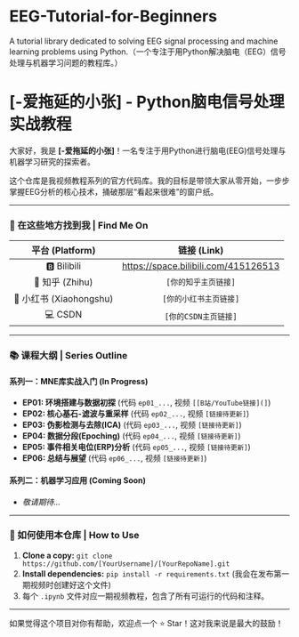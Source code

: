 # EEG-Tutorial-for-Beginners
A tutorial library dedicated to solving EEG signal processing and machine learning problems using Python.（一个专注于用Python解决脑电（EEG）信号处理与机器学习问题的教程库。）
# [-爱拖延的小张] - Python脑电信号处理实战教程

大家好，我是 **[-爱拖延的小张]**！一名专注于用Python进行脑电(EEG)信号处理与机器学习研究的探索者。

这个仓库是我视频教程系列的官方代码库。我的目标是带领大家从零开始，一步步掌握EEG分析的核心技术，捅破那层“看起来很难”的窗户纸。

---

### 🔗 在这些地方找到我 | Find Me On

| 平台 (Platform) | 链接 (Link) |
| :---: | :---: |
| 🅱️ Bilibili | https://space.bilibili.com/415126513 |
| 🧠 知乎 (Zhihu) | `[你的知乎主页链接]` |
| 📕 小红书 (Xiaohongshu) | `[你的小红书主页链接]` |
| 💻 CSDN | `[你的CSDN主页链接]` |

---

### 📚 课程大纲 | Series Outline

#### 系列一：MNE库实战入门 (In Progress)
* **EP01: 环境搭建与数据初探** (代码 `ep01_...`, 视频 `[[B站/YouTube链接](]`)
* **EP02: 核心基石-滤波与重采样** (代码 `ep02_...`, 视频 `[链接待更新]`)
* **EP03: 伪影检测与去除(ICA)** (代码 `ep03_...`, 视频 `[链接待更新]`)
* **EP04: 数据分段(Epoching)** (代码 `ep04_...`, 视频 `[链接待更新]`)
* **EP05: 事件相关电位(ERP)分析** (代码 `ep05_...`, 视频 `[链接待更新]`)
* **EP06: 总结与展望** (代码 `ep06_...`, 视频 `[链接待更新]`)

#### 系列二：机器学习应用 (Coming Soon)
* *敬请期待...*

---

### 🚀 如何使用本仓库 | How to Use

1.  **Clone a copy:** `git clone https://github.com/[YourUsername]/[YourRepoName].git`
2.  **Install dependencies:** `pip install -r requirements.txt` (我会在发布第一期视频时创建好这个文件)
3.  每个 `.ipynb` 文件对应一期视频教程，包含了所有可运行的代码和注释。

---

如果觉得这个项目对你有帮助，欢迎点一个 ⭐ Star！这对我来说是最大的鼓励！
